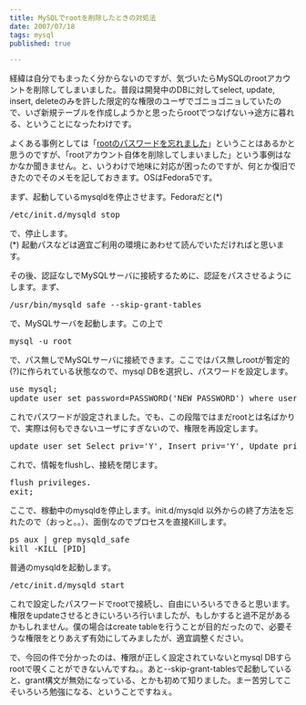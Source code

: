 ```yaml
---
title: MySQLでrootを削除したときの対処法
date: 2007/07/18
tags: mysql
published: true

---
```


<p>経緯は自分でもまったく分からないのですが、気づいたらMySQLのrootアカウントを削除してしまいました。普段は開発中のDBに対してselect, update, insert, deleteのみを許した限定的な権限のユーザでゴニョゴニョしていたので、いざ新規テーブルを作成しようかと思ったらrootでつなげない→途方に暮れる、ということになったわけです。</p>

<p>よくある事例としては「<a href="http://www.google.co.jp/search?hl=ja&client=firefox&rls=org.mozilla%3Aja%3Aofficial&hs=jY8&q=MySQL%E3%80%80root+%E3%83%91%E3%82%B9%E3%83%AF%E3%83%BC%E3%83%89%E3%80%80%E5%BF%98%E3%82%8C%E3%81%9F&btnG=%E6%A4%9C%E7%B4%A2&lr=lang_ja">rootのパスワードを忘れました</a>」ということはあるかと思うのですが、「rootアカウント自体を削除してしまいました」という事例はなかなか聞きません。と、いうわけで地味に対応が困ったのですが、何とか復旧できたのでそのメモを記しておきます。OSはFedora5です。</p>

<p>まず、起動しているmysqldを停止させます。Fedoraだと(*)</p>
<p><pre>/etc/init.d/mysqld stop</pre></p>
<p>で、停止します。<br />(*) 起動パスなどは適宜ご利用の環境にあわせて読んでいただければと思います。</p>

<p>その後、認証なしでMySQLサーバに接続するために、認証をパスさせるようにします。まず、</p>
<p><pre>/usr/bin/mysqld_safe --skip-grant-tables</pre></p>
<p>で、MySQLサーバを起動します。この上で</p>

<p><pre>mysql -u root</pre></p>
<p>で、パス無しでMySQLサーバに接続できます。ここではパス無しrootが暫定的(?)に作られている状態なので、mysql DBを選択し、パスワードを設定します。</p>

<p><pre>use mysql;
update user set password=PASSWORD('NEW_PASSWORD') where user='root';
</pre></p>

<p>これでパスワードが設定されました。でも、この段階ではまだrootとは名ばかりで、実際は何もできないユーザにすぎないので、権限を再設定します。</p>

<p><pre>update user set Select_priv='Y', Insert_priv='Y', Update_priv='Y', Delete_priv='Y', Create_priv='Y', Grant_priv='Y', Alter_priv='Y' where User='root';</pre></p>

<p>これで、情報をflushし、接続を閉じます。</p>

<p><pre>flush privileges.
exit;
</pre></p>

<p>ここで、稼動中のmysqldを停止します。init.d/mysqld 以外からの終了方法を忘れたので（おっと。。）、面倒なのでプロセスを直接Killします。</p>

<p><pre>ps aux | grep mysqld_safe
kill -KILL [PID]
</pre></p>

<p>普通のmysqldを起動します。</p>
<p><pre>/etc/init.d/mysqld start</pre></p>

<p>これで設定したパスワードでrootで接続し、自由にいろいろできると思います。権限をupdateさせるときにいろいろ行いましたが、もしかすると過不足があるかもしれません。僕の場合はcreate tableを行うことが目的だったので、必要そうな権限をとりあえず有効にしてみましたが、適宜調整ください。</p>

<p>で、今回の件で分かったのは、権限が正しく設定されていないとmysql DBすらrootで覗くことができないんですね。。あと--skip-grant-tablesで起動していると、grant構文が無効になっている、とかも初めて知りました。まー苦労してこそいろいろ勉強になる、ということですねぇ。</p>

